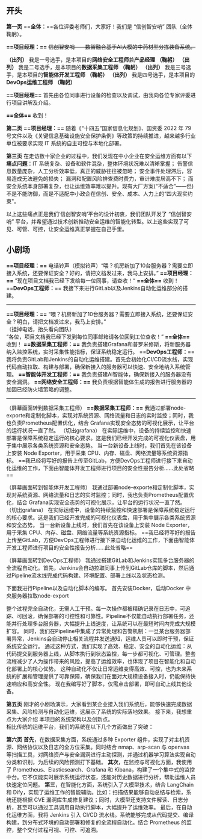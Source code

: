 ## **开头**

**第一页**
==**全体：**==各位评委老师们，大家好！我们是 “信创智安哨” 团队（全体鞠躬）。

**==项目经理：==** ~~信创智安哨——数智融合基于AI大模的中药材型分拣装备系统。~~ 

**（出列）** 我是一号选手，是本项目的**网络安全工程师**兼**产品经理** **（鞠躬）**
**（出列）** 我是二号选手，是本项目的**数据采集工程师** **（鞠躬）**
**（出列）** 我是三号选手，是本项目的**智能体开发工程师** **（鞠躬）**
**（出列）** 我是四号选手，是本项目的**DevOps运维工程师** **（鞠躬）**

**==项目经理==** 首先由各位同事进行设备的检查以及调试，由我向各位专家评委进行项目讲解及介绍。

**==全体==** 收到！

**第二页**
**==项目经理：==** 随着《“十四五”国家信息化规划》、国资委 2022 年 79 号文件以及《关键信息基础设施安全保护条例》等政策的持续推进，越来越多行业单位被要求实现 IT 系统的自主可控与本地化部署。

**第三页**
在走访数十家企业的过程中，我们发现在中小企业在安全运维方面有以下
**痛点问题**：IT 系统复杂、设备和软件混杂，整体环境状况难以清晰掌握；
告警信息数量庞杂，人工分析效率低，真正的威胁往往被忽略；
安全事件处理滞后，容易造成无法避免的损失；
漏洞和配置风险排查费时费力，审计难度居高不下；
而安全系统本身部署复杂，也让运维效率难以提升。现有大厂方案(“不适合”——但)不是不能防御，而是不适配中小政企在信创、安全、成本、人力上的“四大现实约束"。

以上这些痛点正是我们‘信创智安哨’平台的设计初衷，我们团队开发了 “信创智安哨” 平台，并希望通过技术创新推动安全运维的智能化转型。以上这些实现了可见、可管、可控，让安全运维真正掌握在自己手里。
## 小剧场

**==项目经理：==** 电话铃声（模拟铃声）“喂？机房新加了10台服务器？需要立即接入系统，还要保证安全？好的，请把文档发过来，我马上安排。”
**==项目经理：==** ”现在项目文档我已经下发给每一位同事，请查收！“
**==全体==** 收到！
==**DevOps工程师：**== 我接下来进行GitLab以及Jenkins自动化运维部分的搭建。

---

**==项目经理：==** “喂？机房新加了10台服务器？需要立即接入系统，还要保证安全？明白，请把文档发过来，我马上安排。”  
（挂掉电话，抬头看向团队）  
“各位，项目文档我已经下发到每位同事邮箱请各位回到工位查收！”
**==全体==** 收到！
**==数据采集工程师：==** 我负责搭建Grafana和普罗米修斯，将新服务器纳入监控系统，实时采集性能指标，保证系统稳定运行。
==**DevOps工程师：**== 我将负责GitLab和Jenkins的自动化运维搭建。首先会初始化CI/CD流水线，实现代码自动拉取、构建与部署，确保新接入的服务器可以快速、安全地纳入系统管理。
**==智能体开发工程师：==** 我负责搭建Ai智能体，确保新接入的服务器没有安全漏洞。
**==网络安全工程师：==** 我负责根据智能体生成的报告进行服务器的加固已经防火墙策略的调整。

---

（屏幕画面转到数据采集工程师）
**==数据采集工程师：==** 我通过部署node-exporte和定制化脚本，实现对系统资源、网络流量和日志的实时监控；同时，我也负责Prometheus配置优化，结合 Grafana实现安全态势的可视化展示，让平台的运行状况一直了然。
（切出grafana）
在实际运维中，设备的持续监控和快速部署是保障系统稳定运行的核心要求。这是我们已经开发完成的可视化仪表盘，用于集中展示各类系统资源和安全态势。
当一台新设备上线时，我们首先在该设备上安装 Node Exporter，用于采集 CPU、内存、磁盘、网络流量等系统资源指标。
==我已经将写好的报告上传至GitLab，方便DevOps工程师进行接下来自动化运维的工作，下面由智能体开发工程师进行项目的安全性报告分析......此处省略==

（屏幕画面转到智能体开发工程师）
我通过部署node-exporte和定制化脚本，实现对系统资源、网络流量和日志的实时监控；同时，我也负责Prometheus配置优化，结合 Grafana实现安全态势的可视化展示，让平台的运行状况一直了然。
（切出grafana）
在实际运维中，设备的持续监控和快速部署是保障系统稳定运行的核心要求。这是我们已经开发完成的可视化仪表盘，用于集中展示各类系统资源和安全态势。
当一台新设备上线时，我们首先在该设备上安装 Node Exporter，用于采集 CPU、内存、磁盘、网络流量等系统资源指标。
==我已经将写好的报告上传至GitLab，方便DevOps工程师进行接下来自动化运维的工作，下面由智能体开发工程师进行项目的安全性报告分析......此处省略==

（屏幕画面转到DevOps工程师）
我通过搭建GitLab和Jenkins实现多台服务器的全流程自动化。首先，Jenkins会自动拉取同事上传到GitLab仓库的脚本，然后通过Pipeline流水线完成代码构建、环境配置、部署上线以及状态检测。

下面我进行Pipeline以及自动化脚本的编写。
首先安装Docker，启动Docker
中央服务器拉取node-export


整个过程完全自动化，无需人工干预。每一次操作都被精确记录在日志中，可追踪、可回滚，确保部署的可控性和可靠性。Pipeline不仅能自动执行部署任务，还能并行处理多台服务器，大幅提升上线速度，让系统可以在最短时间内完成大规模扩容。
同时，我们在Pipeline中集成了异常处理和告警机制：一旦某台服务器部署异常，Jenkins会自动停止相关流程并发送通知，运维人员可以即时干预，保证系统安全运行。
通过这种方式，我们实现了高效、稳定、安全的自动化运维：从代码提交到服务器上线，从脚本执行到状态监控，每一步都可视化、可管理。整套流程减少了人为操作带来的风险，提高了运维效率，也体现了项目在智能化和自动化部署上的核心优势。
这种自动化不仅让日常运维变得高效、可控，也为未来系统的扩展和管理提供了可靠保障，确保我们在面对大规模设备接入时，仍能保持快速响应和高安全性。
现在我编写好了脚本，仅需点击部署，即可自动上线其他设备。

**第五页**
刚才的小剧场演示，大家看到某企业接入我们系统后，能够快速完成数据采集、风险检测与自动化运维，这展示了系统的实际落地效果。
接下来，我想重点为大家介绍 本项目的系统架构以及创新点。  
相比传统的运维平台，我们的系统在以下几个方面做出了突破：

**第六页**
**首先**，在数据采集方面，系统通过多种 Exporter 组件，实现了对主机资源、网络协议以及日志的全方位采集。同时结合 nmap、arp-scan 与 openvas 等扫描工具，对网络资产与安全漏洞进行主动探测，并通过机器学习算法实现自动分类和识别，为后续的风险预测打下基础。
**其次**，在监控与可视化方面，我使用了 Prometheus、Elasticsearch、Grafana 和 Kibana，构建了一个集中式的监控中台。它不仅能实时展示系统运行状态，还能对历史数据进行分析，帮助运维人员快速定位问题。
**第三**，在智能化方面，系统引入了大模型技术，结合 LangChain 和 Dify，实现了运维工作的智能辅助。比如：扫描结果能够自动总结与检索，系统还能根据 CVE 漏洞库生成修复建议；同时，大模型还支持文件解读、日志分析，甚至可以通过工具调用自动执行脚本，大幅提升了运维效率。
最后，在自动化运维方面，我将 Jenkins 引入 CI/CD 流水线。系统能够完成从代码提交、编译构建，到分布式环境的自动部署和修复的全流程自动化。结合 Prometheus 的监控，整个交付过程可视、可控、可追溯。
